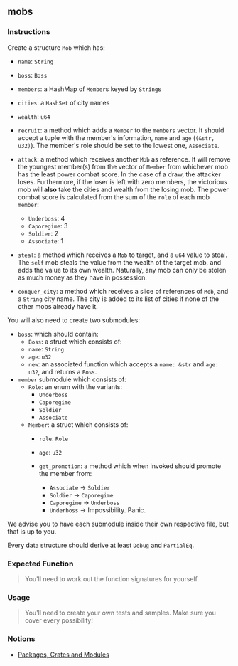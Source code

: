 ## mobs

### Instructions

Create a structure `Mob` which has:

- `name`: `String`
- `boss`: `Boss`
- `members`: a HashMap of `Member`s keyed by `String`s
- `cities`: a `HashSet` of city names
- `wealth`: `u64`

- `recruit`: a method which adds a `Member` to the `members` vector. It should accept a tuple with the member's information, `name` and `age` (`(&str, u32)`). The member's role should be set to the lowest one, `Associate`.
- `attack`: a method which receives another `Mob` as reference. It will remove the youngest member(s) from the vector of `Member` from whichever mob has the least power combat score. In the case of a draw, the attacker loses. Furthermore, if the loser is left with zero members, the victorious mob will **also** take the cities and wealth from the losing mob. The power combat score is calculated from the sum of the `role` of each mob `member`:
  - `Underboss`: 4
  - `Caporegime`: 3
  - `Soldier`: 2
  - `Associate`: 1
- `steal`: a method which receives a `Mob` to target, and a `u64` value to steal. The `self` mob steals the value from the wealth of the target mob, and adds the value to its own wealth. Naturally, any mob can only be stolen as much money as they have in possession.
- `conquer_city`: a method which receives a slice of references of `Mob`, and a `String` city name. The city is added to its list of cities if none of the other mobs already have it.

You will also need to create two submodules:

- `boss`: which should contain:
  - `Boss`: a struct which consists of:
  - `name`: `String`
  - `age`: `u32`
  - `new`: an associated function which accepts a `name: &str` and `age: u32`, and returns a `Boss`.
- `member` submodule which consists of:
  - `Role`: an enum with the variants:
    - `Underboss`
    - `Caporegime`
    - `Soldier`
    - `Associate`
  - `Member`: a struct which consists of:
    - `role`: `Role`
    - `age`: `u32`

    - `get_promotion`: a method which when invoked should promote the member from:
      - `Associate` -> `Soldier`
      - `Soldier` -> `Caporegime`
      - `Caporegime` -> `Underboss`
      - `Underboss` -> Impossibility. Panic.

We advise you to have each submodule inside their own respective file, but that is up to you.

Every data structure should derive at least `Debug` and `PartialEq`.

### Expected Function

> You'll need to work out the function signatures for yourself.

### Usage

> You'll need to create your own tests and samples. Make sure you cover every possibility!

### Notions

- [Packages, Crates and Modules](https://doc.rust-lang.org/book/ch07-00-managing-growing-projects-with-packages-crates-and-modules.html)
